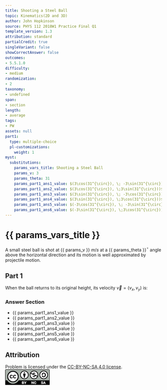 ```yaml
---
title: Shooting a Steel Ball
topic: Kinematics(2D and 3D)
author: John Hopkinson
source: PHYS 112 2018W1 Practice Final Q1
template_version: 1.3
attribution: standard
partialCredit: true
singleVariant: false
showCorrectAnswer: false
outcomes:
- 5.5.1.0
difficulty:
- medium
randomization:
- 2
taxonomy:
- undefined
span:
- section
length:
- average
tags:
- PW
assets: null
part1:
  type: multiple-choice
  pl-customizations:
    weight: 1
myst:
  substitutions:
    params_vars_title: Shooting a Steel Ball
    params_v: 3
    params_theta: 31
    params_part1_ans1_value: $(3\cos(31^{\circ}), \; -3\sin(31^{\circ}))$
    params_part1_ans2_value: $(3\cos(31^{\circ}), \;3\sin(31^{\circ}))$
    params_part1_ans3_value: $(3\sin(31^{\circ}), \; -3\cos(31^{\circ}))$
    params_part1_ans4_value: $(3\sin(31^{\circ}), \;3\cos(31^{\circ}))$
    params_part1_ans5_value: $(-3\cos(31^{\circ}), \; -3\sin(31^{\circ}))$
    params_part1_ans6_value: $(-3\sin(31^{\circ}), \;3\cos(31^{\circ}))$
---
```

# {{ params_vars_title }}
A small steel ball is shot at {{ params_v }} $m/s$ at a {{ params_theta }}$^{\circ}$ angle above the horizontal direction and its motion is well approximated by projectile motion.

## Part 1

When the ball returns to its original height, its velocity $\overrightarrow{v} = (v_x, v_y)$ is:

### Answer Section

- {{ params_part1_ans1_value }}
- {{ params_part1_ans2_value }}
- {{ params_part1_ans3_value }}
- {{ params_part1_ans4_value }}
- {{ params_part1_ans5_value }}
- {{ params_part1_ans6_value }}

## Attribution

Problem is licensed under the [CC-BY-NC-SA 4.0 license](https://creativecommons.org/licenses/by-nc-sa/4.0/).<br> ![The Creative Commons 4.0 license requiring attribution-BY, non-commercial-NC, and share-alike-SA license.](https://raw.githubusercontent.com/firasm/bits/master/by-nc-sa.png)